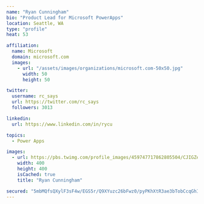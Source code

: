 ```yaml
---
name: "Ryan Cunningham"
bio: "Product Lead for Microsoft PowerApps"
location: Seattle, WA
type: "profile"
heat: 53

affiliation:
  name: Microsoft
  domain: microsoft.com
  images:
    - url: "/assets/images/organizations/microsoft.com-50x50.jpg"
      width: 50
      height: 50

twitter:
  username: rc_says
  url: https://twitter.com/rc_says
  followers: 3013

linkedin:
  url: https://www.linkedin.com/in/rycu

topics:
  - Power Apps

images:
  - url: https://pbs.twimg.com/profile_images/459747717862805504/CJIGZejd_400x400.png
    width: 400
    height: 400
    isCached: true
    title: "Ryan Cunningham"

secured: "5mbMQfsQXylF3sF4w/EGS5r/Q9XYuzc26bFwz0/pyPKhXtR3ae3bTobCcqGhIwP27uCB9JrM3BgnnONa9OuWebasBL1Sz3+jVXlvHUXFz+BqJADjIbmM0xvWfvxIl642bExx75Ub7YfTXSdaflou2Eolri7PmiHyPDMJVnr+rN6qTk8iYO6pzq1hPx+wr01A/9fVEBya2UF2UQnqX9FAvJzA1aFIRpL20qvcfE32kQFE9DQXEWXGgLW8XLFF8hA28Gb3GGH6kJFnAOO1VAxdivLxQBKj8LQjzZDg4sUAdCDgwC78oAHCuT/7VywNuxiFqxneFT6f5SUnNZ/FbcEF9Gnf1iFC2D6DSytVBoWVuJ04U4Lm9ltQw+pQ3i5yFiibUkkUPao2011Lw2luOmC1PkgTydTqhwC+khYSAoWLJpc=;i1skIRU5k4Z96Q/jdKkzcw=="
---
```


